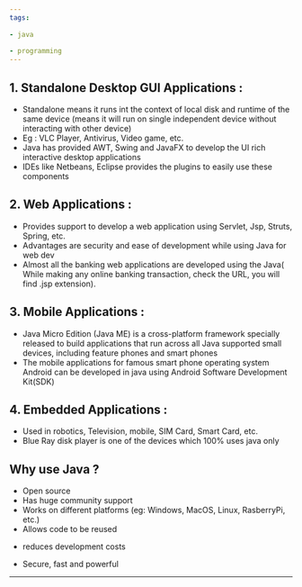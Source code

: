 ```yaml
---
tags:
  
- java
  
- programming
---
```

## 1. Standalone Desktop GUI Applications :

 * Standalone means it runs int the context of local disk and runtime of the same device (means it will run on single independent device without interacting with other device)
 * Eg : VLC Player, Antivirus, Video game, etc.
 * Java has provided AWT, Swing and JavaFX to develop the UI rich interactive desktop applications
 * IDEs like Netbeans, Eclipse provides the plugins to easily use these components

## 2. Web Applications :

 * Provides support to develop a web application using Servlet, Jsp, Struts, Spring, etc.
 * Advantages are security and ease of development while using Java for web dev
 * Almost all the banking web applications are developed using the Java( While making any online banking transaction, check the URL, you will find .jsp extension).

## 3. Mobile Applications :

 * Java Micro Edition (Java ME) is a cross-platform framework specially released to build applications that run across all Java supported small devices, including feature phones and smart phones
 * The mobile applications for famous smart phone operating system Android can be developed in java using Android Software Development Kit(SDK)

## 4. Embedded Applications :

 * Used in robotics, Television, mobile, SIM Card, Smart Card, etc.
 * Blue Ray disk player is one of the devices which 100% uses java only




## Why use Java ?

* Open source
* Has huge community support
* Works on different platforms (eg: Windows, MacOS, Linux, RasberryPi, etc.)
* Allows code to be reused 
- reduces development costs
* Secure, fast and powerful


---
 


